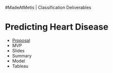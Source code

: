 #MadeAtMetis | Classification Deliverables

# Predicting Heart Disease   


* [Proposal](https://github.com/slp22/classification-project/blob/main/classification-heart-disease-proposal.md)
* MVP
* Slides
* Summary
* Model
* Tableau
